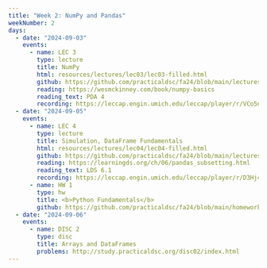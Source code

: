 ```yaml
---
title: "Week 2: NumPy and Pandas"
weekNumber: 2
days:
  - date: "2024-09-03"
    events:
      - name: LEC 3
        type: lecture
        title: NumPy
        html: resources/lectures/lec03/lec03-filled.html
        github: https://github.com/practicaldsc/fa24/blob/main/lectures/lec03/
        reading: https://wesmckinney.com/book/numpy-basics
        reading_text: PDA 4
        recording: https://leccap.engin.umich.edu/leccap/player/r/VCo5ns
  - date: "2024-09-05"
    events:
      - name: LEC 4
        type: lecture
        title: Simulation, DataFrame Fundamentals
        html: resources/lectures/lec04/lec04-filled.html
        github: https://github.com/practicaldsc/fa24/blob/main/lectures/lec04/
        reading: https://learningds.org/ch/06/pandas_subsetting.html
        reading_text: LDS 6.1
        recording: https://leccap.engin.umich.edu/leccap/player/r/D3Hj4A
      - name: HW 1
        type: hw
        title: <b>Python Fundamentals</b>
        github: https://github.com/practicaldsc/fa24/blob/main/homeworks/hw01/hw01.ipynb
  - date: "2024-09-06"
    events:
      - name: DISC 2
        type: disc
        title: Arrays and DataFrames
        problems: http://study.practicaldsc.org/disc02/index.html
---
```

